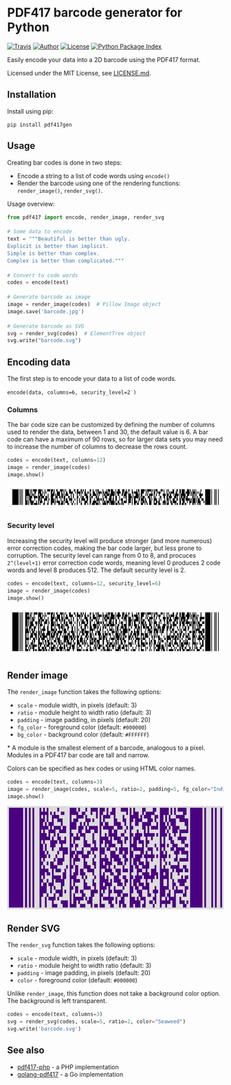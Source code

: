 PDF417 barcode generator for Python
===================================

[![Travis](https://img.shields.io/travis/ihabunek/pdf417-py.svg?maxAge=3600&style=flat-square)](https://travis-ci.org/ihabunek/pdf417-py)
[![Author](https://img.shields.io/badge/author-%40ihabunek-blue.svg?maxAge=3600&style=flat-square)](https://twitter.com/ihabunek)
[![License](https://img.shields.io/github/license/ihabunek/pdf417-py.svg?maxAge=3600&style=flat-square)](https://opensource.org/licenses/MIT)
[![Python Package Index](https://img.shields.io/pypi/v/pdf417gen.svg?maxAge=3600&style=flat-square)](https://pypi.python.org/pypi/pdf417gen)

Easily encode your data into a 2D barcode using the PDF417 format.

Licensed under the MIT License, see [LICENSE.md](LICENSE.md).

## Installation

Install using pip:

```
pip install pdf417gen
```

## Usage

Creating bar codes is done in two steps:

* Encode a string to a list of code words using `encode()`
* Render the barcode using one of the rendering functions: `render_image()`,
  `render_svg()`.

Usage overview:

```py
from pdf417 import encode, render_image, render_svg

# Some data to encode
text = """Beautiful is better than ugly.
Explicit is better than implicit.
Simple is better than complex.
Complex is better than complicated."""

# Convert to code words
codes = encode(text)

# Generate barcode as image
image = render_image(codes)  # Pillow Image object
image.save('barcode.jpg')

# Generate barcode as SVG
svg = render_svg(codes)  # ElementTree object
svg.write("barcode.svg")
```

## Encoding data

The first step is to encode your data to a list of code words.

`encode(data, columns=6, security_level=2˙)`

### Columns

The bar code size can be customized by defining the number of columns used to
render the data, between 1 and 30, the default value is 6. A bar code can have a
maximum of 90 rows, so for larger data sets you may need to increase the number
of columns to decrease the rows count.

```py
codes = encode(text, columns=12)
image = render_image(codes)
image.show()
```

![Defining column count](images/2_columns.jpg)

### Security level

Increasing the security level will produce stronger (and more numerous) error
correction codes, making the bar code larger, but less prone to corruption. The
security level can range from 0 to 8, and procuces `2^(level+1)` error
correction code words, meaning level 0 produces 2 code words and level 8
produces 512. The default security level is 2.

```py
codes = encode(text, columns=12, security_level=6)
image = render_image(codes)
image.show()
```

![Defining security level](images/3_security_level.jpg)

## Render image

The `render_image` function takes the following options:

* `scale` - module width, in pixels (default: 3)
* `ratio` - module height to width ratio (default: 3)
* `padding` - image padding, in pixels (default: 20)
* `fg_color` - foreground color (default: `#000000`)
* `bg_color` - background color (default: `#FFFFFF`)

\* A module is the smallest element of a barcode, analogous to a pixel. Modules
   in a PDF417 bar code are tall and narrow.

Colors can be specified as hex codes or using HTML color names.

```py
codes = encode(text, columns=3)
image = render_image(codes, scale=5, ratio=2, padding=5, fg_color="Indigo", bg_color="#ddd")
image.show()
```

![Defining security level](images/4_rendering.jpg)


## Render SVG

The `render_svg` function takes the following options:

* `scale` - module width, in pixels (default: 3)
* `ratio` - module height to width ratio (default: 3)
* `padding` - image padding, in pixels (default: 20)
* `color` - foreground color (default: `#000000`)

Unlike `render_image`, this function does not take a background color option.
The background is left transparent.

```py
codes = encode(text, columns=3)
svg = render_svg(codes, scale=5, ratio=2, color="Seaweed")
svg.write('barcode.svg')
```

## See also

* [pdf417-php](https://github.com/ihabunek/pdf417-php) - a PHP implementation
* [golang-pdf417](https://github.com/ruudk/golang-pdf417) - a Go implementation
